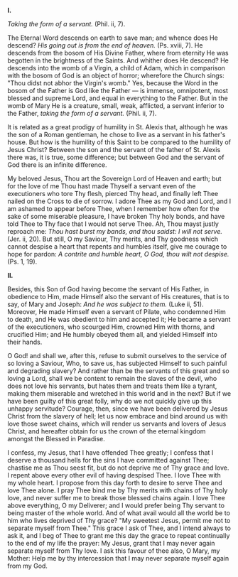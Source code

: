 
**I\.**

*Taking the form of a servant.* (Phil. ii, 7).

The Eternal Word descends on earth to save man; and whence does He descend? *His going out is from the end of heaven.* (Ps. xviii, 7). He descends from the bosom of His Divine Father, where from eternity He was begotten in the brightness of the Saints. And whither does He descend? He descends into the womb of a Virgin, a child of Adam, which in comparison with the bosom of God is an object of horror; wherefore the Church sings: \"Thou didst not abhor the Virgin\'s womb.\" Yes, because the Word in the bosom of the Father is God like the Father — is immense, omnipotent, most blessed and supreme Lord, and equal in everything to the Father. But in the womb of Mary He is a creature, small, weak, afflicted, a servant inferior to the Father, *taking the form of a servant.* (Phil. ii, 7).

It is related as a great prodigy of humility in St. Alexis that, although he was the son of a Roman gentleman, he chose to live as a servant in his father\'s house. But how is the humility of this Saint to be compared to the humility of Jesus Christ? Between the son and the servant of the father of St. Alexis there was, it is true, some difference; but between God and the servant of God there is an infinite difference.

My beloved Jesus, Thou art the Sovereign Lord of Heaven and earth; but for the love of me Thou hast made Thyself a servant even of the executioners who tore Thy flesh, pierced Thy head, and finally left Thee nailed on the Cross to die of sorrow. I adore Thee as my God and Lord, and I am ashamed to appear before Thee, when I remember how often for the sake of some miserable pleasure, I have broken Thy holy bonds, and have told Thee to Thy face that I would not serve Thee. Ah, Thou mayst justly reproach me: *Thou hast burst my bands, and thou saidst: I will not serve.* (Jer. ii, 20). But still, O my Saviour, Thy merits, and Thy goodness which cannot despise a heart that repents and humbles itself, give me courage to hope for pardon: *A contrite and humble heart, O God, thou wilt not despise.* (Ps. 1, 19).

**II\.**

Besides, this Son of God having become the servant of His Father, in obedience to Him, made Himself also the servant of His creatures, that is to say, of Mary and Joseph: *And he was subject to them.* (Luke ii, 51). Moreover, He made Himself even a servant of Pilate, who condemned Him to death, and He was obedient to him and accepted it; He became a servant of the executioners, who scourged Him, crowned Him with thorns, and crucified Him; and He humbly obeyed them all, and yielded Himself into their hands.

O God! and shall we, after this, refuse to submit ourselves to the service of so loving a Saviour, Who, to save us, has subjected Himself to such painful and degrading slavery? And rather than be the servants of this great and so loving a Lord, shall we be content to remain the slaves of the devil, who does not love his servants, but hates them and treats them like a tyrant, making them miserable and wretched in this world and in the next? But if we have been guilty of this great folly, why do we not quickly give up this unhappy servitude? Courage, then, since we have been delivered by Jesus Christ from the slavery of hell; let us now embrace and bind around us with love those sweet chains, which will render us servants and lovers of Jesus Christ, and hereafter obtain for us the crown of the eternal kingdom amongst the Blessed in Paradise.

I confess, my Jesus, that I have offended Thee greatly; I confess that I deserve a thousand hells for the sins I have committed against Thee; chastise me as Thou seest fit, but do not deprive me of Thy grace and love. I repent above every other evil of having despised Thee. I love Thee with my whole heart. I propose from this day forth to desire to serve Thee and love Thee alone. I pray Thee bind me by Thy merits with chains of Thy holy love, and never suffer me to break those blessed chains again. I love Thee above everything, O my Deliverer; and I would prefer being Thy servant to being master of the whole world. And of what avail would all the world be to him who lives deprived of Thy grace? \"My sweetest Jesus, permit me not to separate myself from Thee.\" This grace I ask of Thee, and I intend always to ask it, and I beg of Thee to grant me this day the grace to repeat continually to the end of my life the prayer: My Jesus, grant that I may never again separate myself from Thy love. I ask this favour of thee also, O Mary, my Mother: Help me by thy intercession that I may never separate myself again from my God.

